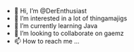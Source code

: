 - 👋 Hi, I’m @DerEnthusiast
- 👀 I’m interested in a lot of thingamajigs
- 🌱 I’m currently learning Java
- 💞️ I’m looking to collaborate on gaemz
- 📫 How to reach me ...

<!---
DerEnthusiast/DerEnthusiast is a ✨ special ✨ repository because its `README.md` (this file) appears on your GitHub profile.
You can click the Preview link to take a look at your changes.
--->
